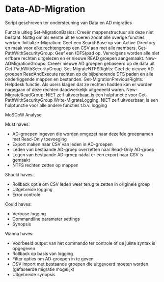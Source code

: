 # Data-AD-Migration
 Script geschreven ter ondersteuning van Data en AD migraties
 
Functie uitleg
Set-MigrationBasics: Creeër mappenstructuur als deze niet bestaat. Nuttig om als eerste uit te voeren zodat alle overige functies werken.
Initialize-Migration: Geef een SearchBase op van Active Directory en maak voor elke rechtengroep een CSV aan met alle members.
Get-PathWithSecurityGroup: Geef een (DFS)pad op. Vervolgens worden alle niet erfbare rechten uitgelezen en er nieuwe READ groepen aangemaakt. 
New-ADMigrationGroups: Creeër nieuwe AD groepen gebaseerd op de data uit Get-PathWithSecurityGroup.
Set-MigrateNTFSRights: Geef de nieuwe AD groepen ReadAndExecute rechten op de bijbehorende DFS paden en alle onderliggende mappen en bestanden.
Get-MigrationPreviousRights: Helpdesk functie. Als users klagen dat ze rechten hadden kan er worden nagegaan of deze rechten daadwerkelijk uitgedeeld waren.
New-MigrateReadGroup: NIET zelf uitvoerbaar, is een hulpfunctie voor Get-PathWithSecurityGroup
Write-MigrateLogging: NIET zelf uitvoerbaar, is een hulpfunctie voor alle andere functies t.b.v. logging

MoSCoW Analyse

Must haves:
- AD-groepen ingeven die worden omgezet naar dezelfde groepnamen met Read-Only toevoeging
- Export maken naar CSV van leden in AD-groepen
- Leden van bestaande AD-groep overzetten naar Read-Only AD-groep
- Legen van bestaande AD-groep nádat er een export naar CSV is gemaakt
- NTFS rechten zetten op mappen

Should haves:
- Rollback optie om CSV leden weer terug te zetten in originele groep
- Uitgebreide logging
- Error controle

Could haves:
- Verbose logging
- Commandline parameter settings
- Synopsis

Wanna haves:
- Voorbeeld output van het commando ter controle of de juiste syntax is opgegeven
- Rollback op basis van logging
- Filter opties om AD-groepen in te geven
- CSV import met bestaande groepen die uitgevoerd moeten worden (gefaseerde migratie mogelijk)
- Uitgebreide synopsis
